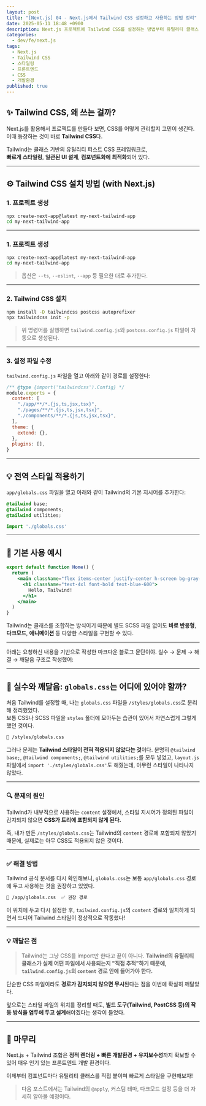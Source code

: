 ```yaml
---
layout: post
title: "[Next.js] 04 - Next.js에서 Tailwind CSS 설정하고 사용하는 방법 정리"
date: 2025-05-11 18:48 +0900
description: Next.js 프로젝트에 Tailwind CSS를 설정하는 방법부터 유틸리티 클래스 사용까지, 스타일링을 빠르게 시작하는 법을 정리했다.
categories:
  - dev/fe/next.js
tags:
  - Next.js
  - Tailwind CSS
  - 스타일링
  - 프론트엔드
  - CSS
  - 개발환경
published: true
---
```

## ✨ Tailwind CSS, 왜 쓰는 걸까?

Next.js를 활용해서 프로젝트를 만들다 보면, CSS를 어떻게 관리할지 고민이 생긴다.  
이때 등장하는 것이 바로 **Tailwind CSS**다.

Tailwind는 클래스 기반의 유틸리티 퍼스트 CSS 프레임워크로,  
**빠르게 스타일링**, **일관된 UI 설계**, **컴포넌트화에 최적화**되어 있다.

---

## ⚙️ Tailwind CSS 설치 방법 (with Next.js)

### 1. 프로젝트 생성

```bash
npx create-next-app@latest my-next-tailwind-app
cd my-next-tailwind-app
```

---


### 1. 프로젝트 생성

```bash
npx create-next-app@latest my-next-tailwind-app
cd my-next-tailwind-app
```

> 옵션은 `--ts`, `--eslint`, `--app` 등 필요한 대로 추가한다.

---

### 2. Tailwind CSS 설치

```bash
npm install -D tailwindcss postcss autoprefixer
npx tailwindcss init -p
```

> 위 명령어를 실행하면 `tailwind.config.js`와 `postcss.config.js` 파일이 자동으로 생성된다.

---

### 3. 설정 파일 수정

`tailwind.config.js` 파일을 열고 아래와 같이 경로를 설정한다:

```js
/** @type {import('tailwindcss').Config} */
module.exports = {
  content: [
    "./app/**/*.{js,ts,jsx,tsx}",
    "./pages/**/*.{js,ts,jsx,tsx}",
    "./components/**/*.{js,ts,jsx,tsx}",
  ],
  theme: {
    extend: {},
  },
  plugins: [],
}
```
---

## 💡 전역 스타일 적용하기

`app/globals.css` 파일을 열고 아래와 같이 Tailwind의 기본 지시어를 추가한다:

```css
@tailwind base;
@tailwind components;
@tailwind utilities;
```


```js
import './globals.css'
```




---

## 🧪 기본 사용 예시

```jsx
export default function Home() {
  return (
    <main className="flex items-center justify-center h-screen bg-gray-100">
      <h1 className="text-4xl font-bold text-blue-600">
        Hello, Tailwind!
      </h1>
    </main>
  )
}
```

Tailwind는 클래스를 조합하는 방식이기 때문에
별도 SCSS 파일 없이도 **바로 반응형**, **다크모드**, **애니메이션** 등 다양한 스타일을 구현할 수 있다.

---

아래는 요청하신 내용을 기반으로 작성한 마크다운 블로그 문단이야. 실수 → 문제 → 해결 → 깨달음 구조로 작성했어:

---

## 🐞 실수와 깨달음: `globals.css`는 어디에 있어야 할까?

처음 Tailwind를 설정할 때, 나는 `globals.css` 파일을 `/styles/globals.css`로 분리해 정리했었다.  
보통 CSS나 SCSS 파일을 `styles` 폴더에 모아두는 습관이 있어서 자연스럽게 그렇게 했던 것이다.

```bash
📁 /styles/globals.css
```

그러나 문제는 **Tailwind 스타일이 전혀 적용되지 않았다는 것**이다.
분명히 `@tailwind base;`, `@tailwind components;`, `@tailwind utilities;`를 모두 넣었고,
`layout.js` 파일에서 `import './styles/globals.css'`도 해줬는데, 아무런 스타일이 나타나지 않았다.

---

### 🔍 문제의 원인

Tailwind가 내부적으로 사용하는 `content` 설정에서,
스타일 지시어가 정의된 파일이 감지되지 않으면 **CSS가 트리에 포함되지 않게 된다.**

즉, 내가 만든 `/styles/globals.css`는 Tailwind의 `content` 경로에 포함되지 않았기 때문에,
실제로는 아무 CSS도 적용되지 않은 것이다.

---

### ✅ 해결 방법

Tailwind 공식 문서를 다시 확인해보니,
`globals.css`는 보통 `app/globals.css` 경로에 두고 사용하는 것을 권장하고 있었다.

```bash
📁 /app/globals.css  ✅ 권장 경로
```

이 위치에 두고 다시 설정한 후, `tailwind.config.js`의 `content` 경로와 일치하게 되면서
드디어 Tailwind 스타일이 정상적으로 작동했다!

---

### 💡 깨달은 점

> Tailwind는 그냥 CSS를 import만 한다고 끝이 아니다.
> **Tailwind의 유틸리티 클래스가 실제 어떤 파일에서 사용되는지 "직접 추적"하기 때문에,
> `tailwind.config.js`의 `content` 경로 안에 들어가야 한다.**

단순한 CSS 파일이라도 **경로가 감지되지 않으면 무시**된다는 점을 이번에 확실히 깨달았다.

앞으로는 스타일 파일의 위치를 정리할 때도,
**빌드 도구(Tailwind, PostCSS 등)의 작동 방식을 염두에 두고 설계**해야겠다는 생각이 들었다.

---

## 🧭 마무리

Next.js + Tailwind 조합은
**정적 렌더링 + 빠른 개발환경 + 유지보수성**까지 확보할 수 있어
매우 인기 있는 프론트엔드 개발 환경이다.

이제부터 컴포넌트마다 유틸리티 클래스를 직접 붙이며
빠르게 스타일을 구현해보자!

> 다음 포스트에서는 Tailwind의 `@apply`, 커스텀 테마, 다크모드 설정 등을 더 자세히 알아볼 예정이다.

